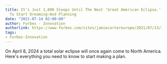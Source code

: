 ```yaml
---
title: It’s Just 1,000 Sleeps Until The Next ‘Great American Eclipse.’ Why It’s Time
  To Start Dreaming—And Planning
date: "2021-07-14 02:00:00"
author: Forbes - Innovation
authorlink: https://www.forbes.com/sites/jamiecartereurope/2021/07/13/its-just-1000-sleeps-until-the-next-great-american-eclipse-will-you-be-one-of-the-lucky-50-million-to-see-it/
tags:
- Forbes-Innovation
---
```

On April 8, 2024 a total solar eclipse will once again come to North America. Here's everything you need to know to start making a plan.